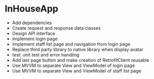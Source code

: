 # InHouseApp

- Add dependencies
- Create request and response data classes
- Design API interface
- Implement login page
- Implement staff list page and navigation from login page
- Replace third party library to native library when display avatar
- test: unit test and error handling
- Add last page button and make creation of RetrofitClient reusable
- Use MVVM to separate View and ViewModel of login page
- Use MVVM to separate View and ViewModel of staff list page
